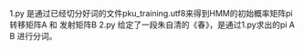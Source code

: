 1.py 是通过已经切分好词的文件pku_training.utf8来得到HMM的初始概率矩阵pi 转移矩阵A 和 发射矩阵B
2.py 给定了一段朱自清的《春》，是通过1.py求出的pi A B 进行分词。 